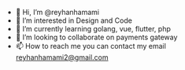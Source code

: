 - 👋 Hi, I’m @reyhanhamami
- 👀 I’m interested in Design and Code
- 🌱 I’m currently learning golang, vue, flutter, php
- 💞️ I’m looking to collaborate on payments gateway
- 📫 How to reach me you can contact my email reyhanhamami2@gmail.com

<!---
reyhanhamami/reyhanhamami is a ✨ special ✨ repository because its `README.md` (this file) appears on your GitHub profile.
You can click the Preview link to take a look at your changes.
--->
